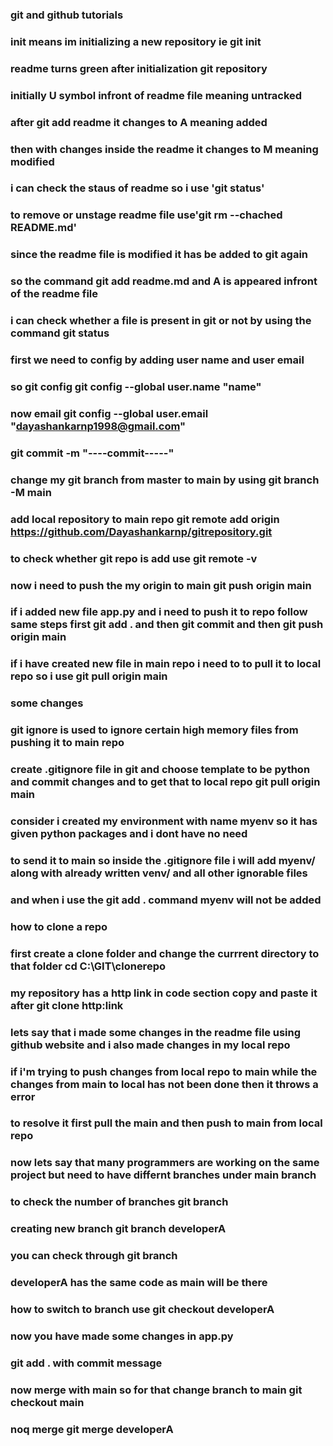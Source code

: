 ### git and github tutorials
### init means im initializing a new repository ie git init
### readme turns green after initialization git repository
### initially U symbol infront of readme file meaning untracked
### after git add readme it changes to A meaning added 
### then with changes inside the readme it changes to M meaning modified
### i can check the staus of readme so i use 'git status'
### to remove or unstage readme file use'git rm --chached README.md'
### since the readme file is modified it has be added to git again
### so the command git add readme.md and A is appeared infront of the readme file
### i can check whether a file is present in git or not by using the command git status
### first we need to config by adding user name and user email
### so git config git config --global user.name "name"
### now email git config --global user.email "dayashankarnp1998@gmail.com"
### git commit -m "----commit-----"
### change my git branch from master to main by using git branch -M main
### add local repository to main repo git remote add origin https://github.com/Dayashankarnp/gitrepository.git
### to check whether git repo is add use git remote -v
### now i need to push the my origin to main git push origin main
### if i added new file app.py and i need to push it to repo follow same steps first git add . and then git commit and then git push origin main
### if i have created new file in main repo i need to to pull it to local repo so i use git pull origin main
### some changes
### git ignore is used to ignore certain high memory files from pushing it to main repo 
### create .gitignore file in git and choose template to be python and commit changes and to get that to local repo git pull origin main
### consider i created my environment with name myenv so it has given python packages and i dont have no need
 ### to send it to main so inside the .gitignore file i will add myenv/ along with already written venv/ and all other ignorable files
### and when i use the git add . command myenv will not be added
### how to clone a repo
### first create a clone folder and change the currrent directory to that folder cd C:\GIT\clonerepo
### my repository has a http link in code section copy and paste it after git clone http:link
 ### lets say that i made some changes in the readme file using github website and i also made changes in my local repo
### if i'm trying to push changes from local repo to main while the changes from main to local has not been done then it throws a error
### to resolve it first pull the main and then push to main from local repo
### now lets say that many programmers are working on the same project but need to have differnt branches under main branch
### to check the number of branches git branch
### creating new branch git branch developerA
### you can check through git branch
### developerA has the same code as main will be there
### how to switch to branch use git checkout developerA
### now you have made some changes in app.py
### git add . with commit message 
### now merge with main so for that change branch to main git checkout main
### noq merge git merge developerA
